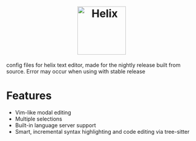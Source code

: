 <div align="center">

<h1>
<picture>
  <source media="(prefers-color-scheme: dark)" srcset="logo_dark.svg">
  <source media="(prefers-color-scheme: light)" srcset="logo_light.svg">
  <img alt="Helix" height="128" src="logo_light.svg">
</picture>
</h1>
</div>

config files for helix text editor, made for the nightly release built from source. Error may occur when using with stable release


# Features

- Vim-like modal editing
- Multiple selections
- Built-in language server support
- Smart, incremental syntax highlighting and code editing via tree-sitter
